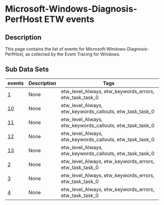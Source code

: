 # Microsoft-Windows-Diagnosis-PerfHost ETW events

## Description
This page contains the list of events for Microsoft-Windows-Diagnosis-PerfHost, as collected by the Event Tracing for Windows.

## Sub Data Sets
|events|Description|Tags|
|---|---|---|
|[1](events/event-1.md)|None|etw_level_Always, etw_keywords_errors, etw_task_task_0|
|[10](events/event-10.md)|None|etw_level_Always, etw_keywords_callouts, etw_task_task_0|
|[11](events/event-11.md)|None|etw_level_Always, etw_keywords_callouts, etw_task_task_0|
|[12](events/event-12.md)|None|etw_level_Always, etw_keywords_callouts, etw_task_task_0|
|[13](events/event-13.md)|None|etw_level_Always, etw_keywords_callouts, etw_task_task_0|
|[2](events/event-2.md)|None|etw_level_Always, etw_keywords_errors, etw_task_task_0|
|[3](events/event-3.md)|None|etw_level_Always, etw_keywords_errors, etw_task_task_0|
|[4](events/event-4.md)|None|etw_level_Always, etw_keywords_errors, etw_task_task_0|
